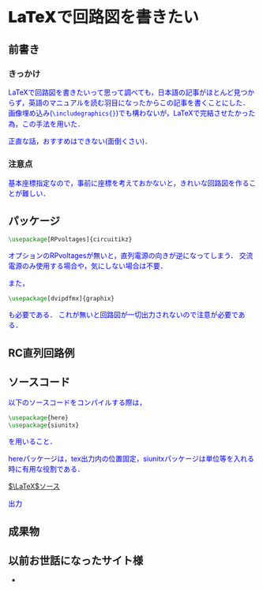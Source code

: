 <!DOCTYPE html>
<html lang="ja">
<head>
<style>
	h1 {
        font-weight: 900;
        font-size: xx-large;
    }
    p {
        color:blue;
        line-height:1.5;
    }
</style>
</head>

# LaTeXで回路図を書きたい

## 前書き

### きっかけ

LaTeXで回路図を書きたいって思って調べても，日本語の記事がほとんど見つからず，英語のマニュアルを読む羽目になったからこの記事を書くことにした．
画像埋め込み(`\includegraphics{}`)でも構わないが，LaTeXで完結させたかった為，この手法を用いた．

正直な話，おすすめはできない(面倒くさい)．

### 注意点

基本座標指定なので，事前に座標を考えておかないと，きれいな回路図を作ることが難しい．

## パッケージ

```tex
\usepackage[RPvoltages]{circuitikz}
```

オプションのRPvoltagesが無いと，直列電源の向きが逆になってしまう．
交流電源のみ使用する場合や，気にしない場合は不要．

また，

```tex
\usepackage[dvipdfmx]{graphix}
```

も必要である．
これが無いと回路図が一切出力されないので注意が必要である．

## RC直列回路例

## ソースコード

以下のソースコードをコンパイルする際は，

```tex
\usepackage{here}
\usepackage{siunitx}
```

を用いること．

hereパッケージは，tex出力内の位置固定，siunitxパッケージは単位等を入れる時に有用な役割である．

[$\LaTeX$ソース]()

出力


## 成果物

## 以前お世話になったサイト様

* 

